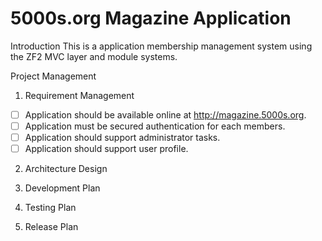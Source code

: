 5000s.org Magazine Application
==============================

Introduction
This is a application membership management system using the ZF2 MVC layer and module systems.

Project Management

1. Requirement Management
- [ ] Application should be available online at http://magazine.5000s.org.
- [ ] Application must be secured authentication for each members.
- [ ] Application should support administrator tasks.
- [ ] Application should support user profile.

2. Architecture Design


3. Development Plan


4. Testing Plan


5. Release Plan

